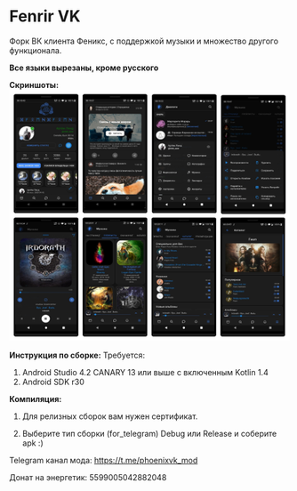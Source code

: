 # Fenrir VK
Форк ВК клиента Феникс, с поддержкой музыки и множество другого функционала.

<b>Все языки вырезаны, кроме русского</b>

<b>Скриншоты:</b>
<img src="Screenshots.jpg"/>

<b>Инструкция по сборке:</b>
Требуется:
  1) Android Studio 4.2 CANARY 13 или выше с включенным Kotlin 1.4
  2) Android SDK r30
  
<b>Компиляция:</b>

  1) Для релизных сборок вам нужен сертификат.

  2) Выберите тип сборки (for_telegram) Debug или Release и соберите apk :)

Telegram канал мода: https://t.me/phoenixvk_mod

Донат на энергетик: 5599005042882048

